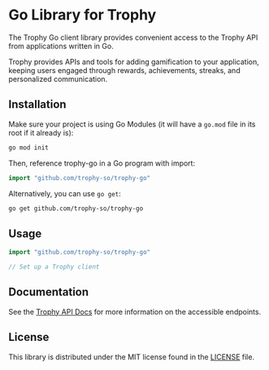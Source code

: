 # Go Library for Trophy

The Trophy Go client library provides convenient access to the Trophy API from applications written
in Go.

Trophy provides APIs and tools for adding gamification to your application, keeping users engaged
through rewards, achievements, streaks, and personalized communication.

## Installation

Make sure your project is using Go Modules (it will have a `go.mod` file in its root if it already
is):

```bash
go mod init
```

Then, reference trophy-go in a Go program with import:

```go
import "github.com/trophy-so/trophy-go"
```

Alternatively, you can use `go get`:

```bash
go get github.com/trophy-so/trophy-go
```

## Usage

```go
import "github.com/trophy-so/trophy-go"

// Set up a Trophy client


```

## Documentation

See the [Trophy API Docs](https://trophy.docs.buildwithfern.com/overview/introduction) for more
information on the accessible endpoints.

## License

This library is distributed under the MIT license found in the [LICENSE](./LICENSE) file.
